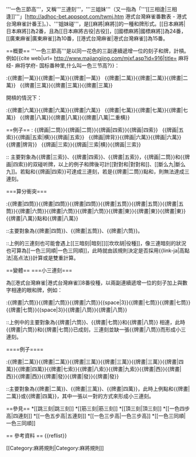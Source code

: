 '''一色三節高'''，又稱'''三連刻'''，'''三姐妹'''（又一指為「'''[[三相逢|三相逢]]'''」<ref name="link_of_other_shalin">[http://adhoc-bet.appspot.com/twmj.htm 港式台灣麻雀番數表 - 港式台灣麻雀計番王]。</ref>）、'''姐妹碰'''，是[[麻將|麻將]]的一種和牌形式。[[日本麻將|日本麻將]]為2番，且為[[日本麻將古役|古役]]，[[國標麻將|國標麻將]]為24番，[[廣東麻雀|廣東麻雀]]為10番，[[港式台灣麻雀|港式台灣麻雀]]為15番。

==概要==
'''一色三節高'''是以同一花色的三副連續遞增一位的刻子和牌，計槓。例如<ref>{{cite web|url= http://www.majiangjing.com/mjxf.asp?id=916|title= 麻将经- 麻将学府- 国标番种里,什么叫一色三节高?}}</ref>：

:{{牌畫|一萬}}{{牌畫|一萬}}{{牌畫|一萬}}   {{牌畫|二萬}}{{牌畫|二萬}}{{牌畫|二萬}}   {{牌畫|三萬}}{{牌畫|三萬}}{{牌畫|三萬}}

開槓的情況下：

:{{牌畫|六萬}}{{牌畫|六萬}}{{牌畫|六萬}}   {{牌畫|七萬}}{{牌畫|七萬}}{{牌畫|七萬}}   {{牌畫|八萬}}{{牌畫|八萬}}{{牌畫|八萬|二重横}}

==例子==
: {{牌画|二筒}}{{牌画|二筒}}{{牌画|四索}}{{牌画|四索}}   {{牌画|五索}}{{牌画|五索|横}}{{牌画|五索}}   {{牌画|牌背}}{{牌画|六萬}}{{牌画|六萬}}{{牌畫|牌背}}   {{牌画|三索}}{{牌画|三索|横}}{{牌画|三索}}

:: 主要對象為{{牌畫|三索}}、{{牌畫|四索}}、{{牌畫|五索}}，{{牌画|二筒}}和{{牌画|四索}}的双碰听牌，以上的例子和牌後可計[[對對和|對對和]]、[[斷么九|斷么九]]。若點和{{牌画|四索}}可達成三連刻，若是{{牌畫|二筒}}點和，則無法達成三連刻。

===算分衝突===

:{{牌畫|四筒}}{{牌畫|四筒}}{{牌畫|四筒}}{{牌畫|五筒}}{{牌畫|五筒}}{{牌畫|五筒}}{{牌畫|六筒}}{{牌畫|六筒}}{{牌畫|六筒}}{{牌畫|東}}{{牌畫|東}}{{牌畫|東}}{{牌畫|八萬}}點和{{牌畫|八萬}}

::主要對象為{{牌畫|四筒}}、{{牌畫|五筒}}、{{牌畫|六筒}}。

::上例的三連刻也可能會遇上[[三暗刻|暗刻]][[坎坎胡|役種]]，像三連暗刻的狀況也可算為[[一色三同順|一色三同順]]，此時就由該規則決定是否採用{{link-ja|高點法|高点法}}計算或是雙重計算。

==變體==
===小三連刻===

為[[港式台灣麻雀|港式台灣麻雀]]8番役種，以兩副連續遞增一位的刻子加上與數字相連的眼和牌，例如：

:{{牌畫|六筒}}{{牌畫|六筒}}{{牌畫|六筒}}{{space|3}}{{牌畫|七筒}}{{牌畫|七筒}}{{牌畫|七筒}}{{space|3}}{{牌畫|八筒}}{{牌畫|八筒}}

::上例中的主要對象為{{牌畫|六筒}}、{{牌畫|七筒}}和{{牌畫|八筒}} 相連，此時{{牌畫|六筒}}和{{牌畫|七筒}}已成刻，三連刻並缺一張{{牌畫|八筒}}而形成小三連刻。

====例子====

:{{牌畫|二萬}}{{牌畫|二萬}}{{牌畫|三萬}}{{牌畫|三萬}}{{牌畫|三萬}}{{牌畫|四萬}}{{牌畫|四萬}}{{牌畫|七索}}{{牌畫|八索}}{{牌畫|九索}}{{牌畫|西}}{{牌畫|西}}{{牌畫|西}}{{牌畫|發}}{{牌畫|發}}{{牌畫|發}}

::主要對象為{{牌畫|二萬}}、{{牌畫|三萬}}、{{牌畫|四萬}}，此時上例點和{{牌畫|二萬}}或{{牌畫|四萬}}，其中一張以一對的方式來形成小三連刻。

==參見==
*[[跳三刻|跳三刻]]
*[[筋三刻|筋三刻]]
*[[頂三刻|頂三刻]]
*[[一色四步高|四連刻]]
*[[一色五步高|五連刻]]
*[[一色三步高|一色三步高]]
*[[一色三同順|一色三同順]]

== 參考資料 ==
{{reflist}}

[[Category:麻將規則|Category:麻將規則]]